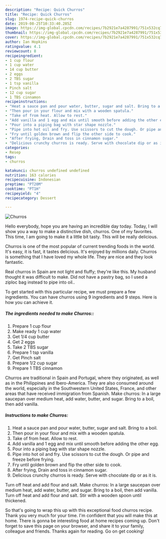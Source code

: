 ```yaml
---
description: "Recipe: Quick Churros"
title: "Recipe: Quick Churros"
slug: 1974-recipe-quick-churros
date: 2019-08-25T10:33:40.285Z
image: https://img-global.cpcdn.com/recipes/7b2921e7a4287991/751x532cq70/churros-recipe-main-photo.jpg
thumbnail: https://img-global.cpcdn.com/recipes/7b2921e7a4287991/751x532cq70/churros-recipe-main-photo.jpg
cover: https://img-global.cpcdn.com/recipes/7b2921e7a4287991/751x532cq70/churros-recipe-main-photo.jpg
author: Ian Hopkins
ratingvalue: 4.1
reviewcount: 8
recipeingredient:
- 1 cup flour
- 1 cup water
- 14 cup butter
- 2 eggs
- 2 TBS sugar
- 1 tsp vanilla
- Pinch salt
- 12 cup sugar
- 1 TBS cinnamon
recipeinstructions:
- "Heat a sauce pan and pour water, butter, sugar and salt. Bring to a boil."
- "Then pour in your flour and mix with a wooden spatula."
- "Take of from heat. Allow to rest."
- "Add vanilla and 1 egg and mix until smooth before adding the other egg."
- "Pour into a piping bag with star shape nozzle."
- "Pipe into hot oil and fry. Use scissors to cut the dough. Or pipe and freeze before frying."
- "Fry until golden brown and flip the other side to cook."
- "After frying, Drain and toss in cinnamon sugar."
- "Delicious crunchy churros is ready. Serve with chocolate dip or as it is."
categories:
- Resep
tags:
- churros

katakunci: churros undefined undefined
nutrition: 163 calories
recipecuisine: Indonesian
preptime: "PT20M"
cooktime: "PT1H"
recipeyield: "4"
recipecategory: Dessert

---
```



![Churros](https://img-global.cpcdn.com/recipes/7b2921e7a4287991/751x532cq70/churros-recipe-main-photo.jpg)

Hello everybody, hope you are having an incredible day today. Today, I will show you a way to make a distinctive dish, churros. One of my favorites. This time, I am going to make it a little bit tasty. This will be really delicious.

Churros is one of the most popular of current trending foods in the world. It's easy, it is fast, it tastes delicious. It's enjoyed by millions daily. Churros is something that I have loved my whole life. They are nice and they look fantastic.

Real churros in Spain are not light and fluffy; they&#39;re like this. My husband thought it was difficult to make. Did not have a pastry bag, so I used a ziploc bag instead to pipe into oil..


To get started with this particular recipe, we must prepare a few ingredients. You can have churros using 9 ingredients and 9 steps. Here is how you can achieve it.

##### The ingredients needed to make Churros::

1. Prepare 1 cup flour
1. Make ready 1 cup water
1. Get 1/4 cup butter
1. Get 2 eggs
1. Take 2 TBS sugar
1. Prepare 1 tsp vanilla
1. Get Pinch salt
1. Prepare 1/2 cup sugar
1. Prepare 1 TBS cinnamon


Churros are traditional in Spain and Portugal, where they originated, as well as in the Philippines and Ibero-America. They are also consumed around the world, especially in the Southwestern United States, France, and other areas that have received immigration from Spanish. Make churros: In a large saucepan over medium heat, add water, butter, and sugar. Bring to a boil, then add vanilla. 

##### Instructions to make Churros:

1. Heat a sauce pan and pour water, butter, sugar and salt. Bring to a boil.
1. Then pour in your flour and mix with a wooden spatula.
1. Take of from heat. Allow to rest.
1. Add vanilla and 1 egg and mix until smooth before adding the other egg.
1. Pour into a piping bag with star shape nozzle.
1. Pipe into hot oil and fry. Use scissors to cut the dough. Or pipe and freeze before frying.
1. Fry until golden brown and flip the other side to cook.
1. After frying, Drain and toss in cinnamon sugar.
1. Delicious crunchy churros is ready. Serve with chocolate dip or as it is.


Turn off heat and add flour and salt. Make churros: In a large saucepan over medium heat, add water, butter, and sugar. Bring to a boil, then add vanilla. Turn off heat and add flour and salt. Stir with a wooden spoon until thickened. 

So that's going to wrap this up with this exceptional food churros recipe. Thank you very much for your time. I'm confident that you will make this at home. There is gonna be interesting food at home recipes coming up. Don't forget to save this page on your browser, and share it to your family, colleague and friends. Thanks again for reading. Go on get cooking!
